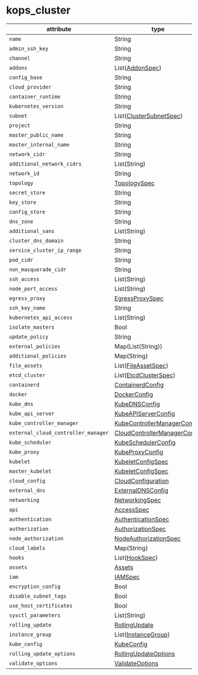 # kops_cluster

| attribute | type | optional | required | computed |
| --- | --- | --- | --- | --- |
| `name` | String | :white_check_mark: |  |  |
| `admin_ssh_key` | String | :white_check_mark: |  |  |
| `channel` | String |  | :white_check_mark: |  |
| `addons` | List([AddonSpec](./AddonSpec.generated.md)) |  | :white_check_mark: |  |
| `config_base` | String |  | :white_check_mark: | :white_check_mark: |
| `cloud_provider` | String | :white_check_mark: |  |  |
| `container_runtime` | String |  | :white_check_mark: |  |
| `kubernetes_version` | String |  | :white_check_mark: |  |
| `subnet` | List([ClusterSubnetSpec](./ClusterSubnetSpec.generated.md)) | :white_check_mark: |  |  |
| `project` | String |  | :white_check_mark: |  |
| `master_public_name` | String |  | :white_check_mark: | :white_check_mark: |
| `master_internal_name` | String |  | :white_check_mark: | :white_check_mark: |
| `network_cidr` | String |  | :white_check_mark: | :white_check_mark: |
| `additional_network_cidrs` | List(String) |  | :white_check_mark: |  |
| `network_id` | String | :white_check_mark: |  |  |
| `topology` | [TopologySpec](./TopologySpec.generated.md) | :white_check_mark: |  |  |
| `secret_store` | String |  | :white_check_mark: |  |
| `key_store` | String |  | :white_check_mark: |  |
| `config_store` | String |  | :white_check_mark: |  |
| `dns_zone` | String |  | :white_check_mark: |  |
| `additional_sans` | List(String) |  | :white_check_mark: |  |
| `cluster_dns_domain` | String |  | :white_check_mark: |  |
| `service_cluster_ip_range` | String |  | :white_check_mark: |  |
| `pod_cidr` | String |  | :white_check_mark: |  |
| `non_masquerade_cidr` | String |  | :white_check_mark: | :white_check_mark: |
| `ssh_access` | List(String) |  | :white_check_mark: |  |
| `node_port_access` | List(String) |  | :white_check_mark: |  |
| `egress_proxy` | [EgressProxySpec](./EgressProxySpec.generated.md) |  | :white_check_mark: |  |
| `ssh_key_name` | String |  | :white_check_mark: |  |
| `kubernetes_api_access` | List(String) |  | :white_check_mark: |  |
| `isolate_masters` | Bool |  | :white_check_mark: |  |
| `update_policy` | String |  | :white_check_mark: |  |
| `external_policies` | Map(List(String)) |  | :white_check_mark: |  |
| `additional_policies` | Map(String) |  | :white_check_mark: |  |
| `file_assets` | List([FileAssetSpec](./FileAssetSpec.generated.md)) |  | :white_check_mark: |  |
| `etcd_cluster` | List([EtcdClusterSpec](./EtcdClusterSpec.generated.md)) | :white_check_mark: |  |  |
| `containerd` | [ContainerdConfig](./ContainerdConfig.generated.md) |  | :white_check_mark: |  |
| `docker` | [DockerConfig](./DockerConfig.generated.md) |  | :white_check_mark: |  |
| `kube_dns` | [KubeDNSConfig](./KubeDNSConfig.generated.md) |  | :white_check_mark: |  |
| `kube_api_server` | [KubeAPIServerConfig](./KubeAPIServerConfig.generated.md) |  | :white_check_mark: |  |
| `kube_controller_manager` | [KubeControllerManagerConfig](./KubeControllerManagerConfig.generated.md) |  | :white_check_mark: |  |
| `external_cloud_controller_manager` | [CloudControllerManagerConfig](./CloudControllerManagerConfig.generated.md) |  | :white_check_mark: |  |
| `kube_scheduler` | [KubeSchedulerConfig](./KubeSchedulerConfig.generated.md) |  | :white_check_mark: |  |
| `kube_proxy` | [KubeProxyConfig](./KubeProxyConfig.generated.md) |  | :white_check_mark: |  |
| `kubelet` | [KubeletConfigSpec](./KubeletConfigSpec.generated.md) |  | :white_check_mark: |  |
| `master_kubelet` | [KubeletConfigSpec](./KubeletConfigSpec.generated.md) |  | :white_check_mark: |  |
| `cloud_config` | [CloudConfiguration](./CloudConfiguration.generated.md) |  | :white_check_mark: |  |
| `external_dns` | [ExternalDNSConfig](./ExternalDNSConfig.generated.md) |  | :white_check_mark: |  |
| `networking` | [NetworkingSpec](./NetworkingSpec.generated.md) | :white_check_mark: |  |  |
| `api` | [AccessSpec](./AccessSpec.generated.md) |  | :white_check_mark: |  |
| `authentication` | [AuthenticationSpec](./AuthenticationSpec.generated.md) |  | :white_check_mark: |  |
| `authorization` | [AuthorizationSpec](./AuthorizationSpec.generated.md) |  | :white_check_mark: |  |
| `node_authorization` | [NodeAuthorizationSpec](./NodeAuthorizationSpec.generated.md) |  | :white_check_mark: |  |
| `cloud_labels` | Map(String) |  | :white_check_mark: |  |
| `hooks` | List([HookSpec](./HookSpec.generated.md)) |  | :white_check_mark: |  |
| `assets` | [Assets](./Assets.generated.md) |  | :white_check_mark: |  |
| `iam` | [IAMSpec](./IAMSpec.generated.md) |  | :white_check_mark: | :white_check_mark: |
| `encryption_config` | Bool |  | :white_check_mark: |  |
| `disable_subnet_tags` | Bool |  | :white_check_mark: |  |
| `use_host_certificates` | Bool |  | :white_check_mark: |  |
| `sysctl_parameters` | List(String) |  | :white_check_mark: |  |
| `rolling_update` | [RollingUpdate](./RollingUpdate.generated.md) |  | :white_check_mark: |  |
| `instance_group` | List([InstanceGroup](./InstanceGroup.generated.md)) | :white_check_mark: |  |  |
| `kube_config` | [KubeConfig](./KubeConfig.generated.md) |  |  | :white_check_mark: |
| `rolling_update_options` | [RollingUpdateOptions](./RollingUpdateOptions.generated.md) |  | :white_check_mark: |  |
| `validate_options` | [ValidateOptions](./ValidateOptions.generated.md) |  | :white_check_mark: |  |
